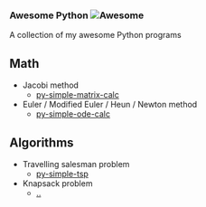 ### **Awesome Python** ![Awesome](https://cdn.rawgit.com/sindresorhus/awesome/d7305f38d29fed78fa85652e3a63e154dd8e8829/media/badge.svg)

A collection of my awesome Python programs
	
## Math
  - Jacobi method
    - [py-simple-matrix-calc](https://github.com/jNormaster/py-simple-matrix-calc)
  - Euler / Modified Euler / Heun / Newton method
    - [py-simple-ode-calc](https://github.com/jNormaster/py-simple-ode-calc/blob/master/odeCalc.py)
	
## Algorithms
  - Travelling salesman problem
    - [py-simple-tsp](https://github.com/jNormaster/py-simple-tsp)    
  - Knapsack problem
    - [..](#)
